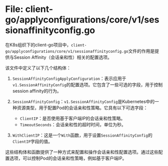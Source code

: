 # File: client-go/applyconfigurations/core/v1/sessionaffinityconfig.go

在K8s组织下的client-go项目中，`client-go/applyconfigurations/core/v1/sessionaffinityconfig.go`文件的作用是提供与Session Affinity（会话亲和性）相关的配置选项。

该文件中定义了以下几个结构体：

1. `SessionAffinityConfigApplyConfiguration`：表示应用于`v1.SessionAffinityConfig`的配置选项。它包含了一些可选的字段，用于控制session affinity的行为。

2. `SessionAffinityConfig`：`v1.SessionAffinityConfig`是Kubernetes中的一种资源类型，用于配置Pod的会话亲和性策略。它具有以下可选字段：
   - `ClientIP`：是否使用基于客户端IP的会话亲和性策略。
   - `TimeoutSeconds`：会话亲和性的超时时间，单位为秒。

3. `WithClientIP`：这是一个`With`函数，用于设置`SessionAffinityConfig`的`ClientIP`字段的值。

这些结构体和函数提供了一种方式来配置和操作会话亲和性配置选项。通过这些配置选项，可以控制Pod的会话亲和性策略，例如基于客户端IP。

